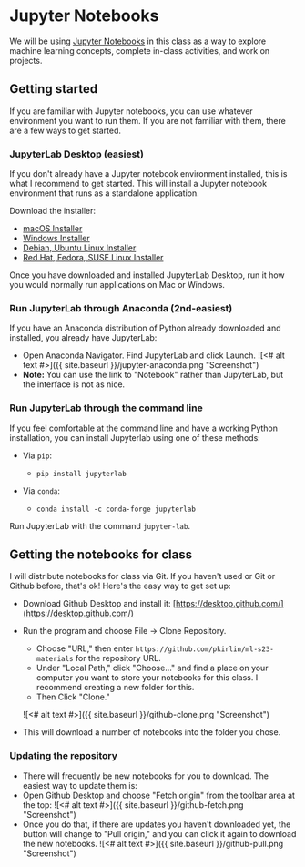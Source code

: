 # Jupyter Notebooks

We will be using [Jupyter Notebooks](https://jupyter.org/) in this class as a 
way to explore machine
learning concepts, complete in-class activities, and work on projects.

## Getting started

If you are familiar with Jupyter notebooks, you can use whatever environment you 
want to run them.  If you are not familiar with them, there are a few ways to get
started.

### JupyterLab Desktop (easiest)

If you don't already have a Jupyter notebook environment installed, this is what
I recommend to get started.  This will install a Jupyter notebook environment
that runs as a standalone application.

Download the installer:
- [macOS Installer](https://github.com/jupyterlab/jupyterlab-desktop/releases/latest/download/JupyterLab-Setup-macOS.dmg)
- [Windows Installer](https://github.com/jupyterlab/jupyterlab-desktop/releases/latest/download/JupyterLab-Setup-Windows.exe)
- [Debian, Ubuntu Linux Installer](https://github.com/jupyterlab/jupyterlab-desktop/releases/latest/download/JupyterLab-Setup-Debian.deb)
- [Red Hat, Fedora, SUSE Linux Installer](https://github.com/jupyterlab/jupyterlab-desktop/releases/latest/download/JupyterLab-Setup-Fedora.rpm)

Once you have downloaded and installed JupyterLab Desktop, run it how you would 
normally run applications on Mac or Windows.

### Run JupyterLab through Anaconda (2nd-easiest) 

If you have an Anaconda distribution of Python already downloaded and installed, you 
already have JupyterLab:

- Open Anaconda Navigator.  Find JupyterLab and click Launch.
  ![<# alt text #>]({{ site.baseurl }}/jupyter-anaconda.png "Screenshot")
- **Note:** You can use the link to "Notebook" rather than JupyterLab, but the interface is not as nice. 

### Run JupyterLab through the command line

If you feel comfortable at the command line and have a working Python installation, you can install Jupyterlab
using one of these methods:

- Via `pip`:
  - `pip install jupyterlab`
  
- Via `conda`:
  - `conda install -c conda-forge jupyterlab`
  
Run JupyterLab with the command `jupyter-lab`.

## Getting the notebooks for class

I will distribute notebooks for class via Git.  If you haven't used or Git or Github before, that's ok!  Here's the easy way to get set up:

- Download Github Desktop and install it: [https://desktop.github.com/](https://desktop.github.com/)
- Run the program and choose File -> Clone Repository.
  - Choose "URL," then enter `https://github.com/pkirlin/ml-s23-materials` for the repository URL.
  - Under "Local Path," click "Choose..." and find a place on your computer you want to store your notebooks for this class.  I recommend creating a new folder for this.
  - Then Click "Clone."
  
  ![<# alt text #>]({{ site.baseurl }}/github-clone.png "Screenshot")
- This will download a number of notebooks into the folder you chose.

### Updating the repository

- There will frequently be new notebooks for you to download.  The easiest way to update them is:
- Open Github Desktop and choose "Fetch origin" from the toolbar area at the top:
  ![<# alt text #>]({{ site.baseurl }}/github-fetch.png "Screenshot")
- Once you do that, if there are updates you haven't downloaded yet, the button will change to "Pull origin," and you can click it again to download the new notebooks.
  ![<# alt text #>]({{ site.baseurl }}/github-pull.png "Screenshot")